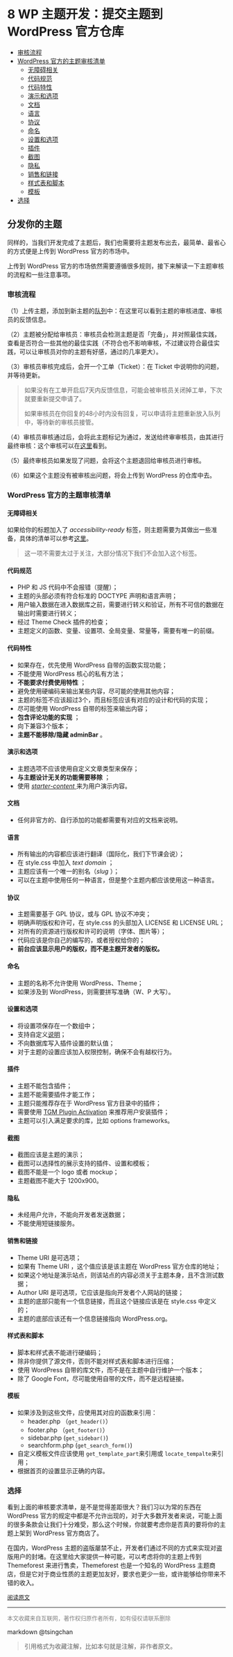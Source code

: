 8 WP 主题开发：提交主题到 WordPress 官方仓库
======================================================

- [审核流程](#审核流程)
- [WordPress 官方的主题审核清单](#wordpress-官方的主题审核清单)
    - [无障碍相关](#无障碍相关)
    - [代码规范](#代码规范)
    - [代码特性](#代码特性)
    - [演示和选项](#演示和选项)
    - [文档](#文档)
    - [语言](#语言)
    - [协议](#协议)
    - [命名](#命名)
    - [设置和选项](#设置和选项)
    - [插件](#插件)
    - [截图](#截图)
    - [隐私](#隐私)
    - [销售和链接](#销售和链接)
    - [样式表和脚本](#样式表和脚本)
    - [模板](#模板)
- [选择](#选择)


  
分发你的主题
------

同样的，当我们开发完成了主题后，我们也需要将主题发布出去，最简单、最省心的方式便是上传到 WordPress 官方的市场中。

上传到 WordPress 官方的市场依然需要遵循很多规则，接下来解读一下主题审核的流程和一些注意事项。

### 审核流程

（1）上传主题，添加到新主题的[队列](https://themes.trac.wordpress.org/query?priority=new+theme&status=new&status=reviewing&priority=previously+reviewed&keywords=!~child-theme&col=id&col=summary&col=status&col=time&col=changetime&col=rep)中：在这里可以看到主题的审核进度、审核员的反馈信息。

（2）主题被分配给审核员：审核员会检测主题是否「完备」，并对照最佳实践，查看是否符合一些其他的最佳实践（不符合也不影响审核，不过建议符合最佳实践，可以让审核员对你的主题有好感，通过的几率更大）。

（3）审核员审核完成后，会开一个工单（Ticket）：在 Ticket 中说明你的问题，并等待更新。

> 如果没有在工单开启后7天内反馈信息，可能会被审核员关闭掉工单，下次就要重新提交申请了。
> 
> 如果审核员在你回复的48小时内没有回复，可以申请将主题重新放入队列中，等待新的审核员接管。

（4）审核员审核通过后，会将此主题标记为通过，发送给终审审核员，由其进行最终审核：这个审核可以在[这里](https://themes.trac.wordpress.org/report/24)看到。

（5）最终审核员如果发现了问题，会将这个主题退回给审核员进行审核。

（6）如果这个主题没有被审核出问题，将会上传到 WordPress 的仓库中去。

### WordPress 官方的主题审核清单

#### 无障碍相关

如果给你的标题加入了 *accessibility-ready*  标签，则主题需要为其做出一些准备，具体的清单可以参考[这里](https://make.wordpress.org/themes/handbook/review/accessibility/)。

> 这一项不需要太过于关注，大部分情况下我们不会加入这个标签。

#### 代码规范

- PHP 和 JS 代码中不会报错（提醒）；
- 主题的头部必须有符合标准的 DOCTYPE 声明和语言声明；
- 用户输入数据在进入数据库之前，需要进行转义和验证，所有不可信的数据在输出时需要进行转义；
- 经过 Theme Check 插件的检查；
- 主题定义的函数、变量、设置项、全局变量、常量等，需要有唯一的前缀。

#### 代码特性

- 如果存在，优先使用 WordPress 自带的函数实现功能；
- 不能使用 WordPress 核心的私有方法；
- **不能要求付费使用特性** ；
- 避免使用硬编码来输出某些内容，尽可能的使用其他内容；
- 主题的标签不应该超过3个，而且标签应该有对应的设计和代码的实现；
- 尽可能使用 WordPress 自带的标签来输出内容；
- **包含评论功能的实现** ；
- 向下兼容3个版本；
- **主题不能移除/隐藏 adminBar** 。

#### 演示和选项

- 主题选项不应该使用自定义文章类型来保存；
- **与主题设计无关的功能需要移除** ；
- 使用 [*starter-content* ](https://make.wordpress.org/core/2016/11/30/starter-content-for-themes-in-4-7/) 来为用户演示内容。

#### 文档

- 任何非官方的、自行添加的功能都需要有对应的文档来说明。

#### 语言

- 所有输出的内容都应该进行翻译（国际化，我们下节课会说）；
- 在 style.css 中加入 *text domain* ；
- 主题应该有一个唯一的别名（*slug* ）；
- 可以在主题中使用任何一种语言，但是整个主题内都应该使用这一种语言。

#### 协议

- 主题需要基于 GPL 协议，或与 GPL 协议不冲突；
- 明确声明版权和许可，在 style.css 的头部加入 LICENSE 和 LICENSE URL；
- 对所有的资源进行版权和许可的说明（字体、图片等）；
- 代码应该是你自己的编写的，或者授权给你的；
- **前台应该显示用户的版权，而不是主题开发者的版权。**

#### 命名

- 主题的名称不允许使用 WordPress、Theme；
- 如果涉及到 WordPress，则需要拼写准确（W、P 大写）。

#### 设置和选项

- 将设置项保存在一个数组中；
- 支持自定义[说明](https://make.wordpress.org/themes/2015/04/22/details-on-the-new-theme-settings-customizer-guideline/)；
- 不向数据库写入插件设置的默认值；
- 对于主题的设置应该加入权限控制，确保不会有越权行为。

#### 插件

- 主题不能包含插件；
- 主题不能需要插件才能工作；
- 主题只能推荐存在于 WordPress 官方目录中的插件；
- 需要使用 [TGM Plugin Activation](http://tgmpluginactivation.com/) 来推荐用户安装插件；
- 主题可以引入满足要求的库，比如 options frameworks。

#### 截图

- 截图应该是主题的演示；
- 截图可以选择性的展示支持的插件、设置和模板；
- 截图不能是一个 logo 或者 mockup；
- 主题截图不能大于 1200x900。

#### 隐私

- 未经用户允许，不能向开发者发送数据；
- 不能使用短链接服务。

#### 销售和链接

- Theme URI 是可选项；
- 如果有 Theme URI ，这个值应该是该主题在 WordPress 官方仓库的地址；
- 如果这个地址是演示站点，则该站点的内容必须关于主题本身，且不含测试数据；
- Author URI 是可选项，它应该是指向开发者个人网站的链接；
- 主题的底部只能有一个信息链接，而且这个链接应该是在 style.css 中定义的；
- 主题的底部应该还有一个信息链接指向 WordPress.org。

#### 样式表和脚本

- 脚本和样式表不能进行硬编码；
- 除非你提供了源文件，否则不能对样式表和脚本进行压缩；
- 使用 WordPress 自带的库文件，而不是在主题中自行维护一个版本；
- 除了 Google Font，尽可能使用自带的文件，而不是远程链接。

#### 模板

- 如果涉及到这些文件，应使用其对应的函数来引用：
  - header.php （`get_header()`）
  - footer.php （`get_footer()`）
  - sidebar.php (`get_sidebar()`)
  - searchform.php (`get_search_form()`)
- 自定义模板文件应该使用 `get_template_part`来引用或 `locate_tempalte`来引用；
- 根据首页的设置显示正确的内容。

### 选择

看到上面的审核要求清单，是不是觉得差距很大？我们习以为常的东西在 WordPress 官方的规定中都是不允许出现的，对于大多数开发者来说，可能上面的很多条款会让我们十分难受，那么这个时候，你就要考虑你是否真的要将你的主题上架到 WordPress 官方商店了。

在国内，WordPress 主题的盗版屡禁不止，开发者们通过不同的方式来实现对盗版用户的封堵。在这里给大家提供一种可能，可以考虑将你的主题上传到 Themeforest 来进行售卖，Themeforest 也是一个知名的 WordPress 主题商店，但是它对于商业性质的主题更加友好，要求也更少一些，或许能够给你带来不错的收入。

<font size=2 color=grey>[阅读原文](https://www.easywpbook.com/theme/uploads.html)</font>


----
<font size=2 color='grey'>本文收藏来自互联网，著作权归原作者所有，如有侵权请联系删除</font>

markdown @tsingchan 

> 引用格式为收藏注解，比如本句就是注解，非作者原文。
